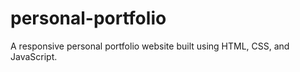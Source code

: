 # personal-portfolio
A responsive personal portfolio website built using HTML, CSS, and JavaScript.
